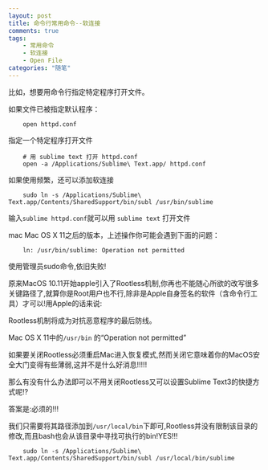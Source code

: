 ```yaml
---
layout: post
title: 命令行常用命令--软连接
comments: true
tags:
	- 常用命令
	- 软连接
	- Open File
categories: "随笔"
---
```

比如，想要用命令行指定特定程序打开文件。

如果文件已被指定默认程序：

``` bath
    open httpd.conf
```

<!-- more -->

指定一个特定程序打开文件

``` bath
    # 用 sublime text 打开 httpd.conf
    open -a /Applications/Sublime\ Text.app/ httpd.conf
```

如果使用频繁，还可以添加软连接

``` bath
    sudo ln -s /Applications/Sublime\ Text.app/Contents/SharedSupport/bin/subl /usr/bin/sublime
```

输入`sublime httpd.conf`就可以用 `sublime text` 打开文件

mac Mac OS X 11之后的版本，上述操作你可能会遇到下面的问题：
``` bath
    ln: /usr/bin/sublime: Operation not permitted
```

使用管理员sudo命令,依旧失败!

原来MacOS 10.11开始apple引入了Rootless机制,你再也不能随心所欲的改写很多关键路径了,就算你是Root用户也不行,除非是Apple自身签名的软件（含命令行工具）才可以!用Apple的话来说:

Rootless机制将成为对抗恶意程序的最后防线。

Mac OS X 11中的`/usr/bin` 的“Operation not permitted”

如果要关闭Rootless必须重启Mac进入恢复模式,然而关闭它意味着你的MacOS安全大门变得有些薄弱,这并不是什么好消息!!!!!

那么有没有什么办法即可以不用关闭Rootless又可以设置Sublime Text3的快捷方式呢!?

答案是:必须的!!!

我们只需要将其路径添加到`/usr/local/bin`下即可,Rootless并没有限制该目录的修改,而且bash也会从该目录中寻找可执行的bin!YES!!!
``` bath
    sudo ln -s /Applications/Sublime\ Text.app/Contents/SharedSupport/bin/subl /usr/local/bin/sublime
```
